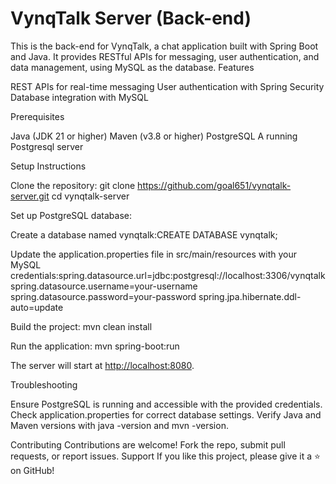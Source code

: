 # VynqTalk Server (Back-end)

This is the back-end for VynqTalk, a chat application built with Spring Boot and Java. It provides RESTful APIs for messaging, user authentication, and data management, using MySQL as the database.
Features

REST APIs for real-time messaging
User authentication with Spring Security
Database integration with MySQL

Prerequisites

Java (JDK 21 or higher)
Maven (v3.8 or higher)
PostgreSQL
A running Postgresql server

Setup Instructions

Clone the repository:
git clone <https://github.com/goal651/vynqtalk-server.git>
cd vynqtalk-server

Set up PostgreSQL database:

Create a database named vynqtalk:CREATE DATABASE vynqtalk;

Update the application.properties file in src/main/resources with your MySQL credentials:spring.datasource.url=jdbc:postgresql://localhost:3306/vynqtalk
spring.datasource.username=your-username
spring.datasource.password=your-password
spring.jpa.hibernate.ddl-auto=update

Build the project:
mvn clean install

Run the application:
mvn spring-boot:run

The server will start at <http://localhost:8080>.

Troubleshooting

Ensure PostgreSQL is running and accessible with the provided credentials.
Check application.properties for correct database settings.
Verify Java and Maven versions with java -version and mvn -version.

Contributing
Contributions are welcome! Fork the repo, submit pull requests, or report issues.
Support
If you like this project, please give it a ⭐ on GitHub!
